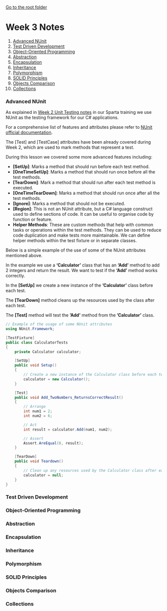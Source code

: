 [Go to the root folder](https://github.com/RicardoGoncalves-CS/Sparta)

# Week 3 Notes

1. [Advanced NUnit](https://github.com/RicardoGoncalves-CS/Sparta/tree/main/Week%203#advanced-nunit)
2. [Test Driven Development](https://github.com/RicardoGoncalves-CS/Sparta/tree/main/Week%203#test-driven-development)
3. [Object-Oriented Programming](https://github.com/RicardoGoncalves-CS/Sparta/tree/main/Week%203#object-oriented-programming)
4. [Abstraction](https://github.com/RicardoGoncalves-CS/Sparta/tree/main/Week%203#abstraction)
5. [Encapsulation](https://github.com/RicardoGoncalves-CS/Sparta/tree/main/Week%203#encapsulation)
6. [Inheritance](https://github.com/RicardoGoncalves-CS/Sparta/tree/main/Week%203#inheritance)
7. [Polymorphism](https://github.com/RicardoGoncalves-CS/Sparta/tree/main/Week%203#polymorphism)
8. [SOLID Principles]()
9. [Objects Comparison]()
10. [Collections]()

### Advanced NUnit

As explained in [Week 2 Unit Testing notes](https://github.com/RicardoGoncalves-CS/Sparta/tree/main/Week%202#2-unit-testing) in our Sparta training we use NUnit as the testing framework for our C# applications.

For a comprehensive list of features and attributes please refer to [NUnit official documentation](https://docs.nunit.org/).

The [Test] and [TestCase] attributes have been already covered during Week 2, which are used to mark methods that represent a test.

During this lesson we covered some more advanced features including:
-	**[SetUp]**: Marks a method that should run before each test method.
-	**[OneTimeSetUp]**: Marks a method that should run once before all the test methods.
-	**[TearDown]**: Mark a method that should run after each test method is executed.
-	**[OneTimeTearDown]**: Marks a method that should run once after all the test methods.
-	**[Ignore]**: Marks a method that should not be executed.
-	**[Region]**: This is not an NUnit attribute, but a C# language construct used to define sections of code. It can be useful to organise code by function or feature.
-	**Helper Methods**: These are custom methods that help with common tasks or operations within the test methods. They can be used to reduce code duplication and make tests more maintainable. We can define helper methods within the test fixture or in separate classes.

Below is a simple example of the use of some of the NUnit attributes mentioned above.

In the example we use a **‘Calculator’** class that has an **‘Add’** method to add 2 integers and return the result. We want to test if the **‘Add’** method works correctly.

In the **[SetUp]** we create a new instance of the **’Calculator’** class before each test.

The **[TearDown]** method cleans up the resources used by the class after each test.

The **[Test]** method will test the **’Add’** method from the **’Calculator’** class.

```C#
// Example of the usage of some NUnit attributes
using NUnit.Framework;

[TestFixture]
public class CalculatorTests
{
    private Calculator calculator;

    [SetUp]
    public void Setup()
    {
        // Create a new instance of the Calculator class before each test
        calculator = new Calculator();
    }

    [Test]
    public void Add_TwoNumbers_ReturnsCorrectResult()
    {
        // Arrange
        int num1 = 2;
        int num2 = 6;

        // Act
        int result = calculator.Add(num1, num2);

        // Assert
        Assert.AreEqual(8, result);
    }

    [TearDown]
    public void Teardown()
    {
        // Clean up any resources used by the Calculator class after each test
        calculator = null;
    }
}
```

### Test Driven Development



### Object-Oriented Programming



### Abstraction



### Encapsulation



### Inheritance



### Polymorphism



### SOLID Principles



### Objects Comparison



### Collections
